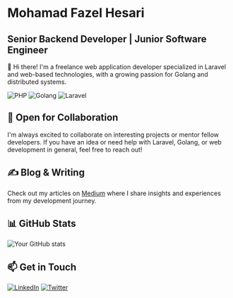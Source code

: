 # Mohamad Fazel Hesari

## Senior Backend Developer | Junior Software Engineer

👋 Hi there! I'm a freelance web application developer specialized in Laravel and web-based technologies, with a growing passion for Golang and distributed systems.

![PHP](https://img.shields.io/badge/-PHP-777BB4?style=flat-square&logo=php&logoColor=white)
![Golang](https://img.shields.io/badge/-Golang-00ADD8?style=flat-square&logo=go&logoColor=white)
![Laravel](https://img.shields.io/badge/-Laravel-FF2D20?style=flat-square&logo=laravel&logoColor=white)

## 🤝 Open for Collaboration

I'm always excited to collaborate on interesting projects or mentor fellow developers. If you have an idea or need help with Laravel, Golang, or web development in general, feel free to reach out!

## ✍️ Blog & Writing

Check out my articles on [Medium](https://medium.com/@mdhesari) where I share insights and experiences from my development journey.

## 📊 GitHub Stats

![Your GitHub stats](https://github-readme-stats.vercel.app/api?username=mdhesari&show_icons=true&theme=radical)


## 📫 Get in Touch

[![LinkedIn](https://img.shields.io/badge/-LinkedIn-0077B5?style=flat-square&logo=linkedin&logoColor=white)](https://linkedin.com/in/mohamad-fazel-hesari)
[![Twitter](https://img.shields.io/badge/-Twitter-1DA1F2?style=flat-square&logo=twitter&logoColor=white)](https://twitter.com/mdhesari)